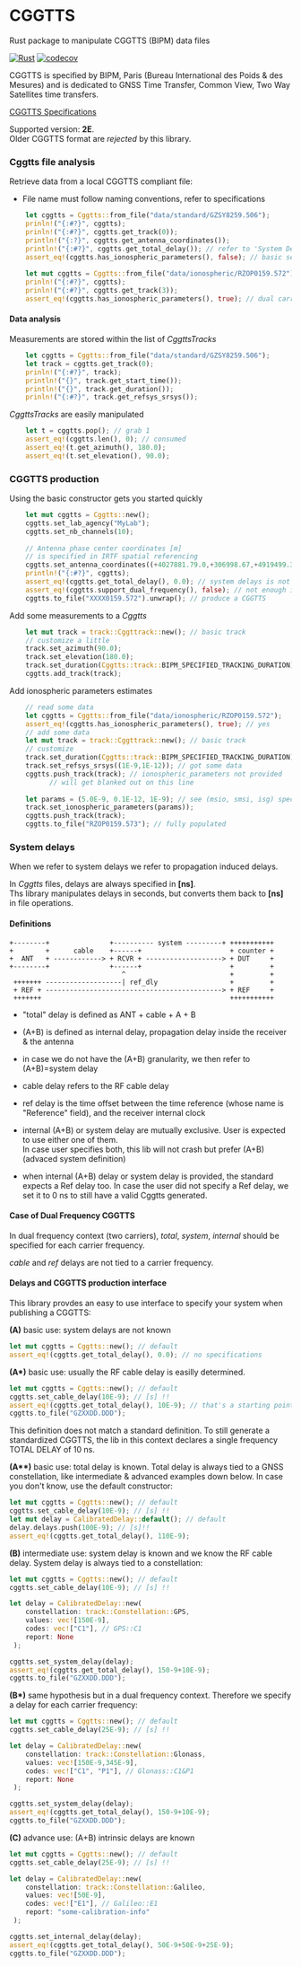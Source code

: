 # CGGTTS 
Rust package to manipulate CGGTTS (BIPM) data files

[![Rust](https://github.com/gwbres/cggtts/actions/workflows/rust.yml/badge.svg)](https://github.com/gwbres/cggtts/actions/workflows/rust.yml)
[![codecov](https://codecov.io/gh/gwbres/cggtts/branch/main/graph/badge.svg)](https://codecov.io/gh/gwbres/cggtts)

CGGTTS is specified by BIPM, Paris 
(Bureau International des Poids & des Mesures)
and is dedicated to GNSS Time Transfer, Common View, Two Way
Satellites time transfers.

[CGGTTS Specifications](https://www.bipm.org/documents/20126/52718503/G1-2015.pdf/f49995a3-970b-a6a5-9124-cc0568f85450)

Supported version: **2E**.   
Older CGGTTS format are _rejected_ by this library.

### Cggtts file analysis

Retrieve data from a local CGGTTS compliant file:

* File name must follow naming conventions, refer to specifications

```rust
    let cggtts = Cggtts::from_file("data/standard/GZSY8259.506");
    prinln!("{:#?}", cggtts);
    prinln!("{:#?}", cggtts.get_track(0));
    println!("{:?}", cggtts.get_antenna_coordinates());
    println!("{:#?}", cggtts.get_total_delay()); // refer to 'System Delays' section
    assert_eq!(cggtts.has_ionospheric_parameters(), false); // basic session
    
    let mut cggtts = Cggtts::from_file("data/ionospheric/RZOP0159.572");
    prinln!("{:#?}", cggtts);
    prinln!("{:#?}", cggtts.get_track(3));
    assert_eq!(cggtts.has_ionospheric_parameters(), true); // dual carrier session
```

#### Data analysis

Measurements are stored within the list of _CggttsTracks_

```rust
    let cggtts = Cggtts::from_file("data/standard/GZSY8259.506");
    let track = cggtts.get_track(0);
    prinln!("{:#?}", track);
    println!("{}", track.get_start_time());
    println!("{}", track.get_duration());
    prinln!("{:#?}", track.get_refsys_srsys());
```

_CggttsTracks_ are easily manipulated

```rust
    let t = cggtts.pop(); // grab 1
    assert_eq!(cggtts.len(), 0); // consumed
    assert_eq!(t.get_azimuth(), 180.0);
    assert_eq!(t.set_elevation(), 90.0);
```

### CGGTTS production

Using the basic constructor gets you started quickly

```rust
    let mut cggtts = Cggtts::new();
    cggtts.set_lab_agency("MyLab");
    cggtts.set_nb_channels(10);
    
    // Antenna phase center coordinates [m] 
    // is specified in IRTF spatial referencing
    cggtts.set_antenna_coordinates((+4027881.79.0,+306998.67,+4919499.36));
    println!("{:#?}", cggtts);
    assert_eq!(cggtts.get_total_delay(), 0.0); // system delays is not specified
    assert_eq!(cggtts.support_dual_frequency(), false); // not enough information
    cggtts.to_file("XXXX0159.572").unwrap(); // produce a CGGTTS
```

Add some measurements to a _Cggtts_

```rust
    let mut track = track::Cggttrack::new(); // basic track
    // customize a little
    track.set_azimuth(90.0);
    track.set_elevation(180.0);   
    track.set_duration(Cggtts::track::BIPM_SPECIFIED_TRACKING_DURATION); // standard
    cggtts.add_track(track);
```

Add ionospheric parameters estimates

```rust
    // read some data
    let cggtts = Cggtts::from_file("data/ionospheric/RZOP0159.572");
    assert_eq!(cggtts.has_ionospheric_parameters(), true); // yes
    // add some data
    let mut track = track::Cggttrack::new(); // basic track
    // customize
    track.set_duration(Cggtts::track::BIPM_SPECIFIED_TRACKING_DURATION); // respect standard
    track.set_refsys_srsys((1E-9,1E-12)); // got some data
    cggtts.push_track(track); // ionospheric_parameters not provided
          // will get blanked out on this line
    
    let params = (5.0E-9, 0.1E-12, 1E-9); // see (msio, smsi, isg) specifications
    track.set_ionospheric_parameters(params));
    cggtts.push_track(track);
    cggtts.to_file("RZOP0159.573"); // fully populated
```

### System delays

When we refer to system delays we refer to propagation induced delays.

In _Cggtts_ files, delays are always specified in **[ns]**.  
Ths library manipulates delays in seconds, but converts them
back to **[ns]** in file operations.

#### Definitions

```
+--------+               +---------- system ---------+ +++++++++++
+        +      cable    +------+                      + counter +
+  ANT   + ------------> + RCVR + -------------------> + DUT     +
+--------+               +------+                      +         +
                            ^                          +         +
 +++++++ -------------------| ref_dly                  +         +
 + REF + --------------------------------------------> + REF     +
 +++++++                                               +++++++++++
```

* "total" delay is defined as ANT + cable + A + B
* (A+B) is defined as internal delay, propagation delay inside
the receiver & the antenna
* in case we do not have the (A+B) granularity, we then refer to (A+B)=system delay

* cable delay refers to the RF cable delay

* ref delay is the time offset between the time reference (whose name is "Reference" field),
and the receiver internal clock

* internal (A+B) or system delay are mutually exclusive.
User is expected to use either one of them.  
In case user specifies both, this lib will not crash but prefer (A+B) (advaced system definition)

* when internal (A+B) delay or system delay is provided,
the standard expects a Ref delay too. 
In case the user did not specify a Ref delay, we set it to 0 ns
to still have a valid Cggtts generated.

#### Case of Dual Frequency CGGTTS
In dual frequency context (two carriers), 
_total_, _system_, _internal_ should be specified
for each carrier frequency.

_cable_ and _ref_ delays are not tied to a carrier frequency.

#### Delays and CGGTTS production interface

This library provdes an easy to use interface to specify your system
when publishing a CGGTTS:

__(A)__ basic use: system delays are not known
```rust
let mut cggtts = Cggtts::new(); // default
assert_eq!(cggtts.get_total_delay(), 0.0); // no specifications
```

__(A*)__ basic use: usually the RF cable delay is easilly determined.
```rust
let mut cggtts = Cggtts::new(); // default
cggtts.set_cable_delay(10E-9); // [s] !!
assert_eq!(cggtts.get_total_delay(), 10E-9); // that's a starting point
cggtts.to_file("GZXXDD.DDD");
```

This definition does not match a standard definition.
To still generate a standardized CGGTTS, the lib in this context declares
a single frequency TOTAL DELAY of 10 ns.

__(A**)__ basic use: total delay is known.
Total delay is always tied to a GNSS constellation, like 
intermediate & advanced examples down below.
In case you don't know, use the default constructor:
```rust
let mut cggtts = Cggtts::new(); // default
cggtts.set_cable_delay(10E-9); // [s] !!
let mut delay = CalibratedDelay::default(); // default
delay.delays.push(100E-9); // [s]!!
assert_eq!(cggtts.get_total_delay(), 110E-9);
```

__(B)__ intermediate use: 
system delay is known and
we know the RF cable delay. System delay is always tied to a 
constellation:

```rust
let mut cggtts = Cggtts::new(); // default
cggtts.set_cable_delay(10E-9); // [s] !!

let delay = CalibratedDelay::new(
    constellation: track::Constellation::GPS,
    values: vec![150E-9],
    codes: vec!["C1"], // GPS::C1
    report: None
 );

cggtts.set_system_delay(delay); 
assert_eq!(cggtts.get_total_delay(), 150-9+10E-9);
cggtts.to_file("GZXXDD.DDD");
```

__(B*)__ same hypothesis but in a dual frequency context.
Therefore we specify a delay for each carrier frequency: 

```rust
let mut cggtts = Cggtts::new(); // default
cggtts.set_cable_delay(25E-9); // [s] !!

let delay = CalibratedDelay::new(
    constellation: track::Constellation::Glonass,
    values: vec![150E-9,345E-9],
    codes: vec!["C1", "P1"], // Glonass::C1&P1
    report: None
 );

cggtts.set_system_delay(delay); 
assert_eq!(cggtts.get_total_delay(), 150-9+10E-9);
cggtts.to_file("GZXXDD.DDD");
```

__(C)__ advance use: (A+B) intrinsic delays are known 

```rust
let mut cggtts = Cggtts::new(); // default
cggtts.set_cable_delay(25E-9); // [s] !!

let delay = CalibratedDelay::new(
    constellation: track::Constellation::Galileo,
    values: vec![50E-9],
    codes: vec!["E1"], // Galileo::E1
    report: "some-calibration-info"
 );

cggtts.set_internal_delay(delay); 
assert_eq!(cggtts.get_total_delay(), 50E-9+50E-9+25E-9);
cggtts.to_file("GZXXDD.DDD");
```

